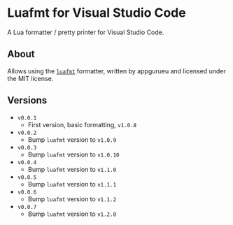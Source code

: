 # Luafmt for Visual Studio Code

A Lua formatter / pretty printer for Visual Studio Code.

## About

Allows using the [`luafmt`](https://github.com/appgurueu/luafmt) formatter, written by appgurueu and licensed under the MIT license.

## Versions

* `v0.0.1`
  * First version, basic formatting, `v1.0.8`
* `v0.0.2`
  * Bump `luafmt` version to `v1.0.9`
* `v0.0.3`
  * Bump `luafmt` version to `v1.0.10`
* `v0.0.4`
  * Bump `luafmt` version to `v1.1.0`
* `v0.0.5`
  * Bump `luafmt` version to `v1.1.1`
* `v0.0.6`
  * Bump `luafmt` version to `v1.1.2`
* `v0.0.7`
  * Bump `luafmt` version to `v1.2.0`